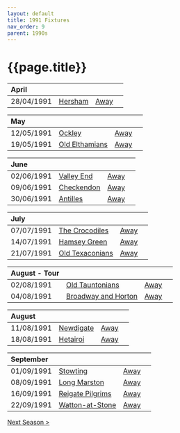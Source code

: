 ```yaml
---
layout: default
title: 1991 Fixtures
nav_order: 9
parent: 1990s
---
```


# {{page.title}}

| April |  |  |  |
|:---|:---|:---|:---|
| 28/04/1991 | [Hersham](hersham) | [Away](https://goo.gl/maps/FU8u8B7teqAQvu4TA) |


| May |  |  |  |
|:---|:---|:---|:---|
| 12/05/1991 | [Ockley](ockley) | [Away](https://goo.gl/maps/vmhvFhbrVZGrsXAAA) |
| 19/05/1991 | [Old Elthamians](old-elthamians) | [Away](https://goo.gl/maps/FQbBNZQTFggEmhfv9) |

| June |  |  |  |
|:---|:---|:---|:---|
| 02/06/1991 | [Valley End](valley-end) | [Away](https://goo.gl/maps/nmiXsK8NVvZtpB1GA) |
| 09/06/1991 | [Checkendon](checkendon) | [Away](https://goo.gl/maps/K3d3vM6qD7qv9Y1S7) |
| 30/06/1991 | [Antilles](antilles) | [Away](https://goo.gl/maps/RjBA5EtiWW3gXe3z9) |

| July |  |  |  |
|:---|:---|:---|:---|
| 07/07/1991 | [The Crocodiles](the-crocodiles) | [Away](https://goo.gl/maps/CBzgVaK7Y1m5r7a57) |
| 14/07/1991 | [Hamsey Green](hamsey-green) | [Away](https://goo.gl/maps/puW4ARfutJtjKYAx6) |
| 21/07/1991 | [Old Texaconians](old-texaconians) | [Away](https://goo.gl/maps/ZkKpG5u6VRN63BT9A) |

| August - Tour |  |  |  |
|:---|:---|:---|:---|
| 02/08/1991 | [Old Tauntonians](old-tauntonians) | [Away](https://goo.gl/maps/viL3E8ucMGGG7G9i8) |
| 04/08/1991 | [Broadway and Horton](broadway-and-horton) | [Away](https://goo.gl/maps/ULbmC6LSX5HSAe8U6) |

| August |  |  |  |
|:---|:---|:---|:---|
| 11/08/1991 | [Newdigate](newdigate) | [Away](https://goo.gl/maps/kQnkUfc3MdtqLyvd8) |
| 18/08/1991 | [Hetairoi](hetairoi) | [Away](https://goo.gl/maps/AfwCKu9WW93YqXJa6) |

| September |  |  |  |
|:---|:---|:---|:---|
| 01/09/1991 | [Stowting](stowting) | [Away](https://goo.gl/maps/A5HTfBKbD44fwSDq7) |
| 08/09/1991 | [Long Marston](long-marston) | [Away](https://goo.gl/maps/2SrRqR95VEzgKR8P6) |
| 16/09/1991 | [Reigate Pilgrims](reigate-pilgrims) | [Away](https://goo.gl/maps/z54KDhWLtQreY6xy9) |
| 22/09/1991 | [Watton-at-Stone](watton-at-stone) | [Away](https://goo.gl/maps/JPBQawMsjLgYtVHk9) |

[Next Season >](1992)